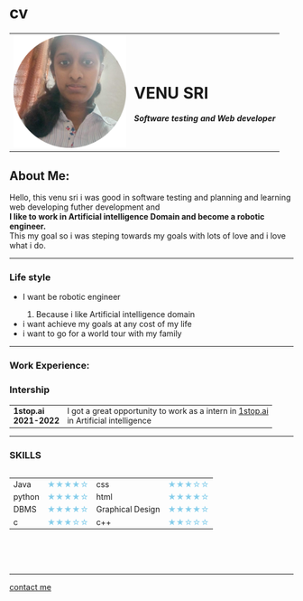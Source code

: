 # cv
  <html lang="en" dir="ltr">
  <head>
    <meta charset="utf-8">
    <title> venu sri </title>
  </head>
  <body>
    <table cellspacing="20">
      <tr>
        <td >
        <img src="https://github.com/VenuSriss/cv/blob/main/venu-modified.png?style=flat-square" alt="github-cv" /height="200" width="200">
        </td>
        <td>
          <h1 >VENU SRI
          </h1>
            <em><strong>Software testing and Web developer</strong></em>
        </td>
      </tr>
    </table>
    <h2>About Me:</h2>
      <p>
        Hello, this venu sri i was good in software testing and planning and learning web developing
        futher development and
        <br /> <strong>I like to work in Artificial intelligence Domain and become a robotic engineer.</strong><br />
        This my goal so i was steping towards my goals with lots of love and i love what i do.
      </p>
    <hr />
    <h3>Life style</h3>
    <ul>
      <li>
        I want be robotic engineer
      </li>
      <ol>
        <li>
          Because i like Artificial intelligence domain
        </li>
      </ol>
      <li>
        i want achieve  my goals at any cost of my life
      </li>
      <li>
        i want to go for a world tour with my family
      </li>
    </ul>
    <hr />
    <h3>Work Experience:</h3>
    <h3>Intership</h3>
    <table cellspacing="20">
      <tr>
        <td>
          <strong>
            1stop.ai<br />
          2021-2022
          </strong>
        </td>
        <td>
            I got a great opportunity to work as a intern in <a href="https://www.1stop.ai/">1stop.ai</a>
          <br /> in Artificial intelligence
        </td>
      </tr>
    </table>
    <hr />
    <h3 >SKILLS</h3>
    <table cellspacing="15" align="left" width="500">
      <tr>
        <td>
          Java
            </td>
          <td style="color:skyblue">
            &#9733;&#9733;&#9733;&#9733;&#9734;
          </td>
          <td >
            css</td>
            <td style="color:skyblue">
              &#9733;&#9733;&#9733;&#9734;&#9734;
            </td>
      </tr>
      <tr>
        <td>
          python
        </td>
        <td style="color:skyblue">
        &#9733;&#9733;&#9733;&#9733;&#9734;
        </td>
        <td>html</td>
        <td style="color:skyblue">
          &#9733;&#9733;&#9733;&#9733;&#9734;</td>
      </tr>
      <tr>
        <td>DBMS</td>
        <td style="color:skyblue">
        &#9733;&#9733;&#9733;&#9733;&#9734;</td>
        <td>Graphical Design</td>
        <td style="color:skyblue">
          &#9733;&#9733;&#9733;&#9733;&#9734;</td>
      </tr>
      <tr>
        <td>c</td>
        <td style="color:skyblue">
        &#9733;&#9733;&#9733;&#9734;&#9734;
        </td>
        <td>
          c++
        </td>
        <td style="color:skyblue">
          &#9733;&#9733;&#9734;&#9734;&#9734;
        </td>
      </tr>
    </table>
    <br /><br /><br /><br /><br /><br /><br /><br /><br /><br />
    <hr />
    <a href="https://github.com/VenuSriss/cv/blob/main/hello.html"  target="blank">contact me</a>
  </body>
  </html>
